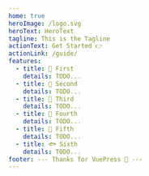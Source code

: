```yaml
---
home: true
heroImage: /logo.svg
heroText: HeroText
tagline: This is the Tagline
actionText: Get Started 👉
actionLink: /guide/
features:
  - title: 🦖 First
    details: TODO...
  - title: 🦕 Second
    details: TODO...
  - title: 🐸 Third
    details: TODO...
  - title: 🐳 Fourth
    details: TODO...
  - title: 🐬 Fifth
    details: TODO...
  - title: 🐟 Sixth
    details: TODO...
footer: --- Thanks for VuePress 🤗 ---
---
```


